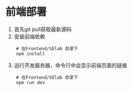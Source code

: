 # 前端部署
1. 首先git pull获取最新源码
2. 安装前端依赖
```shell
    # 在Frontend/SElab 目录下
    npm install
```
3. 运行开发服务器，命令行中会显示前端页面的链接
```shell
    # 在Frontend/SElab 目录下
    npm run dev
```
